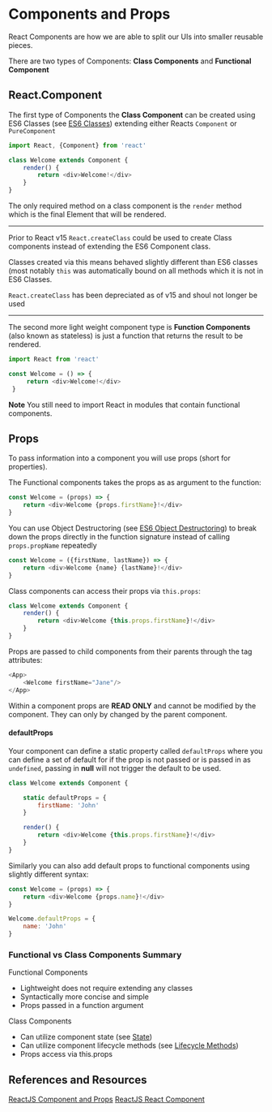 # Components and Props

React Components are how we are able to split our UIs into smaller reusable pieces.

There are two types of Components: **Class Components** and **Functional Component**


## React.Component

The first type of Components the **Class Component** can be created using ES6 Classes (see [ES6 Classes](../../1_es6/4_classes)) extending
either Reacts `Component` or `PureComponent`

```javascript 1.8
import React, {Component} from 'react'

class Welcome extends Component {
    render() {
        return <div>Welcome!</div>
    }
}
```


The only required method on a class component is the `render` method which is the final Element that will be rendered.

---

Prior to React v15 `React.createClass` could be used to create Class components instead of extending the ES6 Component class.

Classes created via this means behaved slightly different than ES6 classes (most notably `this` was automatically bound on all methods
which it is not in ES6 Classes.

`React.createClass` has been depreciated as of v15 and shoul not longer be used

---

The second more light weight component type is **Function Components** (also known as stateless) is just a function that
returns the result to be rendered.

```javascript 1.8
import React from 'react'

const Welcome = () => {
     return <div>Welcome!</div>
 }
```

**Note** You still need to import React in modules that contain functional components.

## Props

To pass information into a component you will use props (short for properties).

The Functional components takes the props as as argument to the function:

```javascript 1.8
const Welcome = (props) => {
    return <div>Welcome {props.firstName}!</div>
}
```

You can use Object Destructoring (see [ES6 Object Destructoring](../../1_es6/2_deconstruction)) to break down the props 
directly in the function signature instead of calling `props.propName` repeatedly 

```javascript 1.8
const Welcome = ({firstName, lastName}) => {
    return <div>Welcome {name} {lastName}!</div>
}
```


Class components can access their props via `this.props`:

```javascript 1.8
class Welcome extends Component {
    render() {
        return <div>Welcome {this.props.firstName}!</div>
    }
}
```

Props are passed to child components from their parents through the tag attributes:

```javascript 1.8
<App>
    <Welcome firstName="Jane"/>
</App>
```

Within a component props are **READ ONLY** and cannot be modified by the component. They can only
by changed by the parent component.


#### defaultProps

Your component can define a static property called `defaultProps` where you can define a set of default for if the prop
is not passed or is passed in as `undefined`, passing in **null** will not trigger the default to be used.

```javascript 1.8
class Welcome extends Component {

    static defaultProps = {
        firstName: 'John'
    }

    render() {
        return <div>Welcome {this.props.firstName}!</div>
    }
}
```

Similarly you can also add default props to functional components using slightly different syntax:

```javascript 1.8
const Welcome = (props) => {
    return <div>Welcome {props.name}!</div>
}

Welcome.defaultProps = {
    name: 'John'
}
```

### Functional vs Class Components Summary


Functional Components
- Lightweight does not require extending any classes
- Syntactically more concise and simple 
- Props passed in a function argument


Class Components
- Can utilize component state (see [State](../4_state))
- Can utilize component lifecycle methods (see [Lifecycle Methods](../5_lifecycle_methods))
- Props access via this.props


## References and Resources

[ReactJS Component and Props](https://reactjs.org/docs/components-and-props.html)
[ReactJS React Component](https://reactjs.org/docs/react-component.html)


